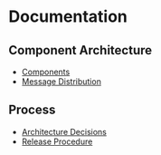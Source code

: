 # Documentation

## Component Architecture

* [Components](components.md)
* [Message Distribution](distributor.md)

## Process

* [Architecture Decisions](adr/)
* [Release Procedure](procedures/release.md)


